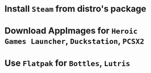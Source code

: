 # Install `Steam` from distro's package
# Download AppImages for `Heroic Games Launcher`, `Duckstation`, `PCSX2`
# Use `Flatpak` for `Bottles`, `Lutris`